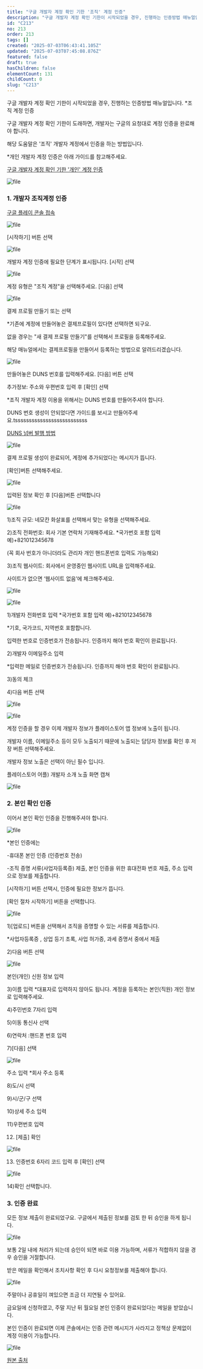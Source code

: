 ```yaml
---
title: "구글 개발자 계정 확인 기한 '조직' 계정 인증"
description: "구글 개발자 계정 확인 기한이 시작되었을 경우, 진행하는 인증방법 매뉴얼입니다. *조직 계정 인증    구글 개발자 계정 확인 기한이 도래하면, 개발자는 구글의 요청대로 계정 인증을 완료해야 합니다.  해당 도움말은 '조직' 개발자 계정에서 인증을 하는 방법입니다...."
id: "C213"
no: 213
order: 213
tags: []
created: "2025-07-03T06:43:41.105Z"
updated: "2025-07-03T07:45:08.876Z"
featured: false
draft: true
hasChildren: false
elementCount: 131
childCount: 0
slug: "C213"
---
```


구글 개발자 계정 확인 기한이 시작되었을 경우, 진행하는 인증방법 매뉴얼입니다. *조직 계정 인증



구글 개발자 계정 확인 기한이 도래하면, 개발자는 구글의 요청대로 계정 인증을 완료해야 합니다.

해당 도움말은 '조직' 개발자 계정에서 인증을 하는 방법입니다.

*개인 개발자 계정 인증은 아래 가이드를 참고해주세요.

[구글 개발자 계정 확인 기한 '개인' 계정 인증](https://box.eureka.codes/C212)

![file](/images/d271c4c8cfc7c5e9ce0c531c1060a28d.jpg)



### 1. 개발자 조직계정 인증



[구글 플레이 콘솔 접속](https://play.google.com/console/u/0/developers)



![file](/images/b820d797f632de8a0368e0b393364d76.jpg)

[시작하기] 버튼 선택



![file](/images/81b3de0a279b868b0c45fd4bed9456de.jpg)

개발자 계정 인증에 필요한 단계가 표시됩니다. [시작] 선택



![file](/images/2be7f4bc52405fb6371f797c379b94ec.jpg)

계정 유형은 "조직 계정"을 선택해주세요. [다음] 선택



![file](/images/74c5ea21e4576ebaed89e8b5c2bc5103.jpg)

결제 프로필 만들기 또는 선택

*기존에 계정에 만들어놓은 결제프로필이 있다면 선택하면 되구요.

없을 경우는 "새 결제 프로필 만들기"를 선택해서 프로필을 등록해주세요. 

해당 매뉴얼에서는 결제프로필을 만들어서 등록하는 방법으로 알려드리겠습니다. 



![file](/images/9926c2975294c19e49494305fe836fb0.jpg)

만들어놓은 DUNS 번호를 입력해주세요. [다음] 버튼 선택

추가정보: 주소와 우편번호 입력 후 [확인] 선택

*조직 개발자 계정 이용을 위해서는 DUNS 번호를 만들어주셔야 합니다. 

DUNS 번호 생성이 안되었다면 가이드를 보시고 만들어주세요.tssssssssssssssssssssssssss



[DUNS 넘버 발행 방법](https://box.eureka.codes/C035)



![file](/images/579e0d09bdef64f15c2a6cd73288611a.jpg)

결제 프로필 생성이 완료되어, 계정에 추가되었다는 메시지가 뜹니다.

[확인]버튼 선택해주세요.



![file](/images/9578b7ae39329d049f4de6695bacfb45.jpg)

입력된 정보 확인 후 [다음]버튼 선택합니다



![file](/images/ef943091383a3f5499095067bcd0efe3.jpg)

1)조직 규모: 네모칸 화살표를 선택해서 맞는 유형을 선택해주세요.

2)조직 전화번호: 회사 기본 연락처 기재해주세요. *국가번호 포함 입력 예)+821012345678

(꼭 회사 번호가 아니더라도 관리자 개인 핸드폰번호 입력도 가능해요)

3)조직 웹사이트: 회사에서 운영중인 웹사이트 URL을 입력해주세요.

사이트가 없으면 ‘웹사이트 없음’에 체크해주세요.

![file](/images/0289b4dfb729da7f45e007b759ad4448.jpg)



![file](/images/a2ad6bf1daf80d01a133e36d667322d3.jpg)

1)개발자 전화번호 입력 *국가번호 포함 입력 예)+821012345678

*기호, 국가코드, 지역번호 포함합니다.

입력한 번호로 인증번호가 전송됩니다. 인증까지 해야 번호 확인이 완료됩니다.

2)개발자 이메일주소 입력

*입력한 메일로 인증번호가 전송됩니다. 인증까지 해야 번호 확인이 완료됩니다.

3)동의 체크

4)다음 버튼 선택



![file](/images/cdf215b4aba90d4f495b34ac87940769.jpg)

![file](/images/9ff832f84692c0c5e5c6cb95db4bd2d9.jpg)

계정 인증을 할 경우 이제 개발자 정보가 플레이스토어 앱 정보에 노출이 됩니다. 

개발자 이름, 이메일주소 등이 모두 노출되기 때문에 노출되는 담당자 정보를 확인 후 저장 버튼 선택해주세요.

개발자 정보 노출은 선택이 아닌 필수 입니다. 



플레이스토어 어플)  개발자 소개 노출 화면 캡쳐

![file](/images/04e56fd6b87c2325f9f88bae3118f7a7.jpg)

### 

### 2. 본인 확인 인증



이어서 본인 확인 인증을 진행해주셔야 합니다.

![file](/images/544d8d3da6763de54148302d4d1bf835.jpg)

*본인 인증에는 

-휴대폰 본인 인증 (인증번호 전송)

-조직 증명 서류(사업자등록증) 제출, 본인 인증을 위한 휴대전화 번호 제출, 주소 입력으로 정보를 제출합니다.

[시작하기] 버튼 선택시, 인증에 필요한 정보가 뜹니다.

[확인 절차 시작하기] 버튼을 선택합니다.



![file](/images/4d544a5d361522837fac2750aa62d216.jpg)

1)[업로드] 버튼을 선택해서 조직을 증명할 수 있는 서류를 제출합니다.

*사업자등록증 , 상업 등기 초록, 사업 허가증, 과세 증명서 중에서 제출

2)다음 버튼 선택



![file](/images/cb403c5756e2c680688f55fbdc4de7f4.jpg)

본인(개인) 신원 정보 입력

3)이름 입력 *대표자로 입력하지 않아도 됩니다. 계정을 등록하는 본인(직원) 개인 정보로 입력해주세요.

4)주민번호 7자리 입력

5)이동 통신사 선택

6)연락처 :핸드폰 번호 입력

7)[다음] 선택



![file](/images/89cb17ef71dcfd816740b0687a4f00fe.jpg)

주소 입력 *회사 주소 등록

8)도/시 선택

9)시/군/구 선택

10)상세 주소 입력

11)우편번호 입력

12) [제출] 확인



![file](/images/f588a612bb42df47553540753f8427fd.jpg)

13) 인증번호 6자리 코드 입력 후 [확인] 선택



![file](/images/5d8aa6b7087ac18d3e1525346d38c7f2.jpg)

14)확인 선택합니다.



### 3. 인증 완료



모든 정보 제출이 완료되었구요. 구글에서 제출된 정보를 검토 한 뒤 승인을 하게 됩니다.

![file](/images/da9fb281020865be538765de676ef2e5.jpg)

보통 2일 내에  처리가 되는데 승인이 되면 바로 이용 가능하며, 서류가 적합하지 않을 경우 승인을 거절합니다.

받은 메일을 확인해서 조치사항 확인 후 다시 요청정보를 제출해야 합니다.



![file](/images/52129f0c5732b2c3134340ae885a9819.jpg)

주말이나 공휴일이 껴있으면 조금 더 지연될 수 있어요.

금요일에 신청하였고, 주말 지난 뒤 월요일 본인 인증이 완료되었다는 메일을 받았습니다. 

본인 인증이 완료되면 이제 콘솔에서는 인증 관련 메시지가 사라지고 정책상 문제없이 계정 이용이 가능합니다.

![file](/images/fe5eabf4e33c3795e85bc82b8dac8c15.jpg)



[원본 출처](https://documentation.swing2app.co.kr/knowledgebase/playstore/organization#id-3)
